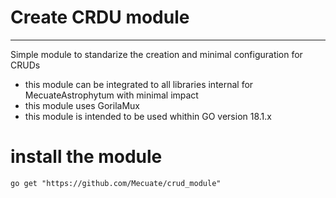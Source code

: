 # Create CRDU module
----

Simple module to standarize the creation and minimal configuration for CRUDs

- this module can be integrated to all libraries internal for MecuateAstrophytum with minimal impact
- this module uses GorilaMux
- this module is intended to be used whithin GO version 18.1.x

# install the module

```go get "https://github.com/Mecuate/crud_module"```